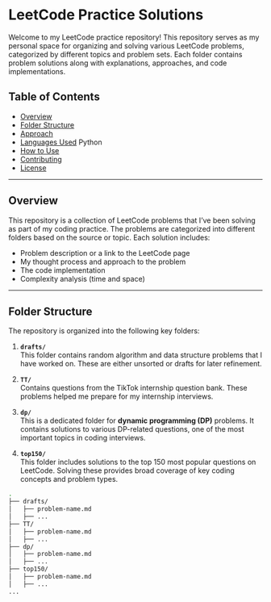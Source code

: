 # LeetCode Practice Solutions

Welcome to my LeetCode practice repository! This repository serves as my personal space for organizing and solving various LeetCode problems, categorized by different topics and problem sets. Each folder contains problem solutions along with explanations, approaches, and code implementations.

## Table of Contents
- [Overview](#overview)
- [Folder Structure](#folder-structure)
- [Approach](#approach)
- [Languages Used](#languages-used) Python
- [How to Use](#how-to-use)
- [Contributing](#contributing)
- [License](#license)

---

## Overview

This repository is a collection of LeetCode problems that I’ve been solving as part of my coding practice. The problems are categorized into different folders based on the source or topic. Each solution includes:
- Problem description or a link to the LeetCode page
- My thought process and approach to the problem
- The code implementation
- Complexity analysis (time and space)

---

## Folder Structure

The repository is organized into the following key folders:

1. **`drafts/`**  
   This folder contains random algorithm and data structure problems that I have worked on. These are either unsorted or drafts for later refinement.

2. **`TT/`**  
   Contains questions from the TikTok internship question bank. These problems helped me prepare for my internship interviews.

3. **`dp/`**  
   This is a dedicated folder for **dynamic programming (DP)** problems. It contains solutions to various DP-related questions, one of the most important topics in coding interviews.

4. **`top150/`**  
   This folder includes solutions to the top 150 most popular questions on LeetCode. Solving these provides broad coverage of key coding concepts and problem types.

```bash
.
├── drafts/
│   ├── problem-name.md
│   ├── ...
├── TT/
│   ├── problem-name.md
│   ├── ...
├── dp/
│   ├── problem-name.md
│   ├── ...
├── top150/
│   ├── problem-name.md
│   ├── ...
...
